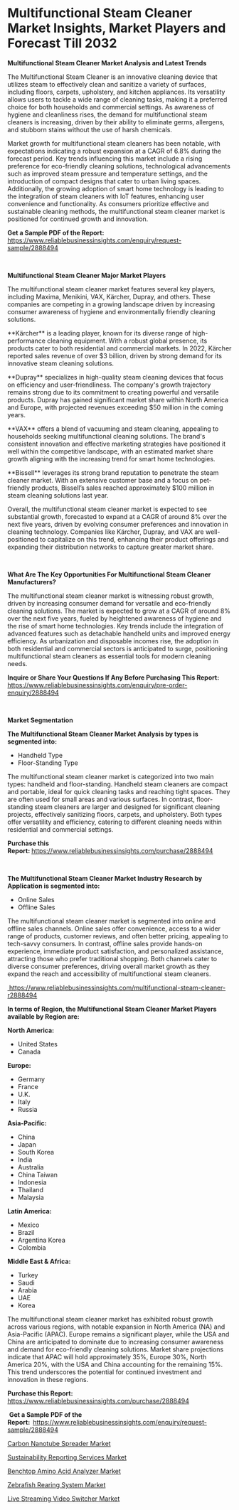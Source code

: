 <p><h1>Multifunctional Steam Cleaner Market Insights, Market Players and Forecast Till 2032</h1></p><p><strong>Multifunctional Steam Cleaner Market Analysis and Latest Trends</strong></p>
<p><p>The Multifunctional Steam Cleaner is an innovative cleaning device that utilizes steam to effectively clean and sanitize a variety of surfaces, including floors, carpets, upholstery, and kitchen appliances. Its versatility allows users to tackle a wide range of cleaning tasks, making it a preferred choice for both households and commercial settings. As awareness of hygiene and cleanliness rises, the demand for multifunctional steam cleaners is increasing, driven by their ability to eliminate germs, allergens, and stubborn stains without the use of harsh chemicals.</p><p>Market growth for multifunctional steam cleaners has been notable, with expectations indicating a robust expansion at a CAGR of 6.8% during the forecast period. Key trends influencing this market include a rising preference for eco-friendly cleaning solutions, technological advancements such as improved steam pressure and temperature settings, and the introduction of compact designs that cater to urban living spaces. Additionally, the growing adoption of smart home technology is leading to the integration of steam cleaners with IoT features, enhancing user convenience and functionality. As consumers prioritize effective and sustainable cleaning methods, the multifunctional steam cleaner market is positioned for continued growth and innovation.</p></p>
<p><strong>Get a Sample PDF of the Report:&nbsp;</strong> <a href="https://www.reliablebusinessinsights.com/enquiry/request-sample/2888494?utm_campaign=62&utm_medium=2&utm_source=Github&utm_content=ia&utm_term=14032025&utm_id=multifunctional-steam-cleaner">https://www.reliablebusinessinsights.com/enquiry/request-sample/2888494</a></p>
<p>&nbsp;</p>
<p><strong>Multifunctional Steam Cleaner Major Market Players</strong></p>
<p><p>The multifunctional steam cleaner market features several key players, including Maxima, Menikini, VAX, Kärcher, Dupray, and others. These companies are competing in a growing landscape driven by increasing consumer awareness of hygiene and environmentally friendly cleaning solutions.</p><p>**Kärcher** is a leading player, known for its diverse range of high-performance cleaning equipment. With a robust global presence, its products cater to both residential and commercial markets. In 2022, Kärcher reported sales revenue of over $3 billion, driven by strong demand for its innovative steam cleaning solutions.</p><p>**Dupray** specializes in high-quality steam cleaning devices that focus on efficiency and user-friendliness. The company's growth trajectory remains strong due to its commitment to creating powerful and versatile products. Dupray has gained significant market share within North America and Europe, with projected revenues exceeding $50 million in the coming years.</p><p>**VAX** offers a blend of vacuuming and steam cleaning, appealing to households seeking multifunctional cleaning solutions. The brand's consistent innovation and effective marketing strategies have positioned it well within the competitive landscape, with an estimated market share growth aligning with the increasing trend for smart home technologies.</p><p>**Bissell** leverages its strong brand reputation to penetrate the steam cleaner market. With an extensive customer base and a focus on pet-friendly products, Bissell’s sales reached approximately $100 million in steam cleaning solutions last year.</p><p>Overall, the multifunctional steam cleaner market is expected to see substantial growth, forecasted to expand at a CAGR of around 8% over the next five years, driven by evolving consumer preferences and innovation in cleaning technology. Companies like Kärcher, Dupray, and VAX are well-positioned to capitalize on this trend, enhancing their product offerings and expanding their distribution networks to capture greater market share.</p></p>
<p>&nbsp;</p>
<p><strong>What Are The Key Opportunities For Multifunctional Steam Cleaner Manufacturers?</strong></p>
<p><p>The multifunctional steam cleaner market is witnessing robust growth, driven by increasing consumer demand for versatile and eco-friendly cleaning solutions. The market is expected to grow at a CAGR of around 8% over the next five years, fueled by heightened awareness of hygiene and the rise of smart home technologies. Key trends include the integration of advanced features such as detachable handheld units and improved energy efficiency. As urbanization and disposable incomes rise, the adoption in both residential and commercial sectors is anticipated to surge, positioning multifunctional steam cleaners as essential tools for modern cleaning needs.</p></p>
<p><strong>Inquire or Share Your Questions If Any Before Purchasing This Report:</strong> <a href="https://www.reliablebusinessinsights.com/enquiry/pre-order-enquiry/2888494?utm_campaign=62&utm_medium=2&utm_source=Github&utm_content=ia&utm_term=14032025&utm_id=multifunctional-steam-cleaner">https://www.reliablebusinessinsights.com/enquiry/pre-order-enquiry/2888494</a></p>
<p>&nbsp;</p>
<p><strong>Market Segmentation</strong></p>
<p><strong>The Multifunctional Steam Cleaner Market Analysis by types is segmented into:</strong></p>
<p><ul><li>Handheld Type</li><li>Floor-Standing Type</li></ul></p>
<p><p>The multifunctional steam cleaner market is categorized into two main types: handheld and floor-standing. Handheld steam cleaners are compact and portable, ideal for quick cleaning tasks and reaching tight spaces. They are often used for small areas and various surfaces. In contrast, floor-standing steam cleaners are larger and designed for significant cleaning projects, effectively sanitizing floors, carpets, and upholstery. Both types offer versatility and efficiency, catering to different cleaning needs within residential and commercial settings.</p></p>
<p><strong>Purchase this Report:&nbsp;</strong><a href="https://www.reliablebusinessinsights.com/purchase/2888494?utm_campaign=62&utm_medium=2&utm_source=Github&utm_content=ia&utm_term=14032025&utm_id=multifunctional-steam-cleaner">https://www.reliablebusinessinsights.com/purchase/2888494</a></p>
<p>&nbsp;</p>
<p><strong>The Multifunctional Steam Cleaner Market Industry Research by Application is segmented into:</strong></p>
<p><ul><li>Online Sales</li><li>Offline Sales</li></ul></p>
<p><p>The multifunctional steam cleaner market is segmented into online and offline sales channels. Online sales offer convenience, access to a wider range of products, customer reviews, and often better pricing, appealing to tech-savvy consumers. In contrast, offline sales provide hands-on experience, immediate product satisfaction, and personalized assistance, attracting those who prefer traditional shopping. Both channels cater to diverse consumer preferences, driving overall market growth as they expand the reach and accessibility of multifunctional steam cleaners.</p></p>
<p><a href="https://www.reliablebusinessinsights.com/multifunctional-steam-cleaner-r2888494?utm_campaign=62&utm_medium=2&utm_source=Github&utm_content=ia&utm_term=14032025&utm_id=multifunctional-steam-cleaner">&nbsp;https://www.reliablebusinessinsights.com/multifunctional-steam-cleaner-r2888494</a></p>
<p><strong>In terms of Region, the Multifunctional Steam Cleaner Market Players available by Region are:</strong></p>
<p>
    <p> <strong> North America: </strong>
        <ul>
            <li>United States</li>
            <li>Canada</li>
        </ul>
        </p> 
    <p> <strong> Europe: </strong>
        <ul>
            <li>Germany</li>
            <li>France</li>
            <li>U.K.</li>
            <li>Italy</li>
            <li>Russia</li>
        </ul>
        </p> 
    <p> <strong> Asia-Pacific: </strong>
        <ul>
            <li>China</li>
            <li>Japan</li>
            <li>South Korea</li>
            <li>India</li>
            <li>Australia</li>
            <li>China Taiwan</li>
            <li>Indonesia</li>
            <li>Thailand</li>
            <li>Malaysia</li>
        </ul>
        </p> 
    <p> <strong> Latin America: </strong>
        <ul>
            <li>Mexico</li>
            <li>Brazil</li>
            <li>Argentina Korea</li>
            <li>Colombia</li>
        </ul>
        </p> 
    <p> <strong> Middle East & Africa: </strong>
        <ul>
            <li>Turkey</li>
            <li>Saudi</li>
            <li>Arabia</li>
            <li>UAE</li>
            <li>Korea</li>
        </ul>
    </p>
    </p>
<p><p>The multifunctional steam cleaner market has exhibited robust growth across various regions, with notable expansion in North America (NA) and Asia-Pacific (APAC). Europe remains a significant player, while the USA and China are anticipated to dominate due to increasing consumer awareness and demand for eco-friendly cleaning solutions. Market share projections indicate that APAC will hold approximately 35%, Europe 30%, North America 20%, with the USA and China accounting for the remaining 15%. This trend underscores the potential for continued investment and innovation in these regions.</p></p>
<p><strong>Purchase this Report: </strong><a href="https://www.reliablebusinessinsights.com/purchase/2888494?utm_campaign=62&utm_medium=2&utm_source=Github&utm_content=ia&utm_term=14032025&utm_id=multifunctional-steam-cleaner">https://www.reliablebusinessinsights.com/purchase/2888494</a></p>
<p>&nbsp;<strong>Get a Sample PDF of the Report:&nbsp;&nbsp;</strong><a href="https://www.reliablebusinessinsights.com/enquiry/request-sample/2888494?utm_campaign=62&utm_medium=2&utm_source=Github&utm_content=ia&utm_term=14032025&utm_id=multifunctional-steam-cleaner">https://www.reliablebusinessinsights.com/enquiry/request-sample/2888494</a></p>
<p><strong></strong></p>
<p><p><a href="https://github.com/seppelharjap/Market-Research-Report-List-1/blob/main/carbon-nanotube-spreader-market.md?utm_campaign=62&utm_medium=2&utm_source=Github&utm_content=ia&utm_term=14032025&utm_id=multifunctional-steam-cleaner">Carbon Nanotube Spreader Market</a></p><p><a href="https://github.com/olesjaquah/Market-Research-Report-List-1/blob/main/sustainability-reporting-services-market.md?utm_campaign=62&utm_medium=2&utm_source=Github&utm_content=ia&utm_term=14032025&utm_id=multifunctional-steam-cleaner">Sustainability Reporting Services Market</a></p><p><a href="https://github.com/snelldimkeod/Market-Research-Report-List-1/blob/main/benchtop-amino-acid-analyzer-market.md?utm_campaign=62&utm_medium=2&utm_source=Github&utm_content=ia&utm_term=14032025&utm_id=multifunctional-steam-cleaner">Benchtop Amino Acid Analyzer Market</a></p><p><a href="https://github.com/edriceakeime/Market-Research-Report-List-1/blob/main/zebrafish-rearing-system-market.md?utm_campaign=62&utm_medium=2&utm_source=Github&utm_content=ia&utm_term=14032025&utm_id=multifunctional-steam-cleaner">Zebrafish Rearing System Market</a></p><p><a href="https://github.com/kitkaeberz5z/Market-Research-Report-List-1/blob/main/live-streaming-video-switcher-market.md?utm_campaign=62&utm_medium=2&utm_source=Github&utm_content=ia&utm_term=14032025&utm_id=multifunctional-steam-cleaner">Live Streaming Video Switcher Market</a></p></p>